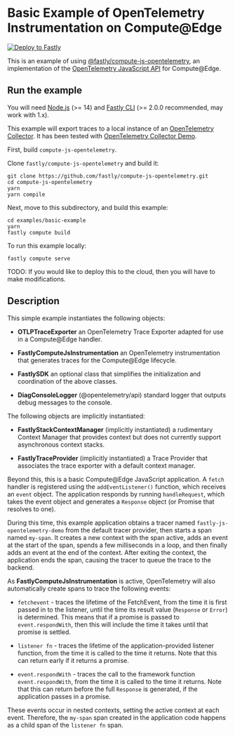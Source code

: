 # Basic Example of OpenTelemetry Instrumentation on Compute@Edge

[![Deploy to Fastly](https://deploy.edgecompute.app/button)](https://deploy.edgecompute.app/deploy)

This is an example of using [@fastly/compute-js-opentelemetry](https://github.com/fastly/compute-js-opentelemetry),
an implementation of the [OpenTelemetry JavaScript API](https://opentelemetry.io/docs/instrumentation/js/) for
Compute@Edge.

## Run the example

You will need [Node.js](https://nodejs.org/en/) (>= 14) and [Fastly CLI](https://developer.fastly.com/reference/cli/)
(>= 2.0.0 recommended, may work with 1.x).

This example will export traces to a local instance of an
[OpenTelemetry Collector](https://opentelemetry.io/docs/collector/). It has been tested with
[OpenTelemetry Collector Demo](https://github.com/open-telemetry/opentelemetry-collector-contrib/tree/main/examples/demo).

First, build `compute-js-opentelemetry`.

Clone `fastly/compute-js-opentelemetry` and build it:

```shell
git clone https://github.com/fastly/compute-js-opentelemetry.git
cd compute-js-opentelemetry
yarn
yarn compile
```

Next, move to this subdirectory, and build this example:

```shell
cd examples/basic-example
yarn
fastly compute build
```

To run this example locally:

```shell
fastly compute serve
```

TODO: If you would like to deploy this to the cloud, then you will have to make modifications.

## Description

This simple example instantiates the following objects:

* **OTLPTraceExporter**
    an OpenTelemetry Trace Exporter adapted for use in a Compute@Edge handler.

* **FastlyComputeJsInstrumentation**
    an OpenTelemetry instrumentation that generates traces for the
    Compute@Edge lifecycle. 

* **FastlySDK**
    an optional class that simplifies the initialization and coordination of the
    above classes. 

* **DiagConsoleLogger** (@opentelemetry/api)
    standard logger that outputs debug messages to the console.

The following objects are implicitly instantiated:

* **FastlyStackContextManager** (implicitly instantiated)
    a rudimentary Context Manager that provides context but does not currently
    support asynchronous context stacks.

* **FastlyTraceProvider** (implicitly instantiated)
    a Trace Provider that associates the trace exporter with a default context
    manager.

Beyond this, this is a basic Compute@Edge JavaScript application. A `fetch` handler
is registered using the `addEventListener()` function, which receives an `event` object.
The application responds by running `handleRequest`, which takes the event object and
generates a `Response` object (or Promise that resolves to one).

During this time, this example application obtains a tracer named `fastly-js-opentelemetry-demo`
from the default tracer provider, then starts a span named `my-span`. It creates a new context
with the span active, adds an event at the start of the span, spends a few milliseconds in a loop,
and then finally adds an event at the end of the context. After exiting the context, the application
ends the span, causing the tracer to queue the trace to the backend.

As **FastlyComputeJsInstrumentation** is active, OpenTelemetry will also automatically create spans to
trace the following events:

* `fetchevent` - traces the lifetime of the FetchEvent, from the time it is first passed in
  to the listener, until the time its result value (`Response` or `Error`) is determined.
  This means that if a promise is passed to `event.respondWith`, then this will include the time 
  it takes until that promise is settled. 

* `listener fn` - traces the lifetime of the application-provided listener function,
  from the time it is called to the time it returns. Note that this can return early if it returns
  a promise.

* `event.respondWith` - traces the call to the framework function `event.respondWith`,
  from the time it is called to the time it returns. Note that this can return before the
  full `Response` is generated, if the application passes in a promise.

These events occur in nested contexts, setting the active context at each event. Therefore,
the `my-span` span created in the application code happens as a child span of the `listener fn`
span.

